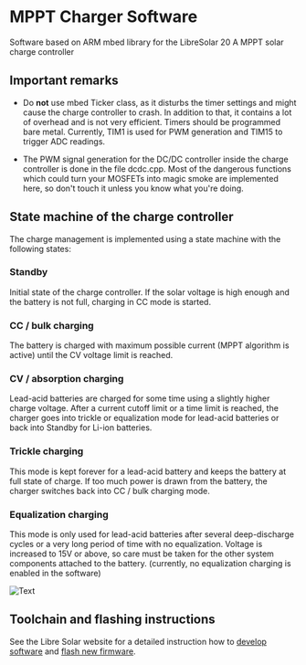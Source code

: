 # MPPT Charger Software

Software based on ARM mbed library for the LibreSolar 20 A MPPT solar charge controller

## Important remarks

- Do **not** use mbed Ticker class, as it disturbs the timer settings and might cause the charge controller to crash. In addition to that, it contains a lot of overhead and is not very efficient. Timers should be programmed bare metal. Currently, TIM1 is used for PWM generation and TIM15 to trigger ADC readings.

- The PWM signal generation for the DC/DC controller inside the charge controller is done in the file dcdc.cpp. Most of the dangerous functions which could turn your MOSFETs into magic smoke are implemented here, so don't touch it unless you know what you're doing.

## State machine of the charge controller

The charge management is implemented using a state machine with the following states:

### Standby
Initial state of the charge controller. If the solar voltage is high enough and the battery is not full, charging in CC mode is started.

### CC / bulk charging
The battery is charged with maximum possible current (MPPT algorithm is active) until the CV voltage limit is reached.

### CV / absorption charging
Lead-acid batteries are charged for some time using a slightly higher charge voltage. After a current cutoff limit or a time limit is reached, the charger goes into trickle or equalization mode for lead-acid batteries or back into Standby for Li-ion batteries.

### Trickle charging
This mode is kept forever for a lead-acid battery and keeps the battery at full state of charge. If too much power is drawn from the battery, the charger switches back into CC / bulk charging mode.

### Equalization charging
This mode is only used for lead-acid batteries after several deep-discharge cycles or a very long period of time with no equalization. Voltage is increased to 15V or above, so care must be taken for the other system components attached to the battery. (currently, no equalization charging is enabled in the software)

![Text](img/MPPT_flow_chart.png)

## Toolchain and flashing instructions

See the Libre Solar website for a detailed instruction how to [develop software](http://libre.solar/docs/toolchain/) and [flash new firmware](http://libre.solar/docs/flashing/).
